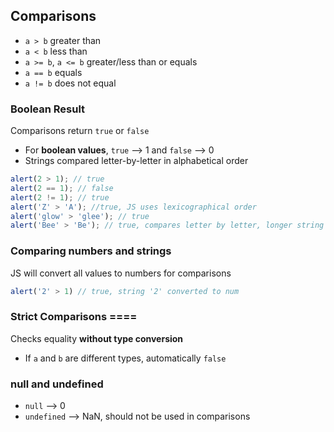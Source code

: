 ## Comparisons
- `a > b` greater than 
- `a < b` less than 
- `a >= b`, `a <= b` greater/less than or equals 
- `a == b` equals 
- `a != b` does not equal 

### Boolean Result 
Comparisons return `true` or `false`
- For **boolean values**, `true` --> 1 and `false` --> 0
- Strings compared letter-by-letter in alphabetical order
```javascript 
alert(2 > 1); // true 
alert(2 == 1); // false
alert(2 != 1); // true
alert('Z' > 'A'); //true, JS uses lexicographical order
alert('glow' > 'glee'); // true
alert('Bee' > 'Be'); // true, compares letter by letter, longer string greater
```

### Comparing numbers and strings 
JS will convert all values to numbers for comparisons 
```javascript
alert('2' > 1) // true, string '2' converted to num
```

### Strict Comparisons ====
Checks equality **without type conversion**
- If `a` and `b` are different types, automatically `false`

### null and undefined
- `null` --> 0 
- `undefined` --> NaN, should not be used in comparisons